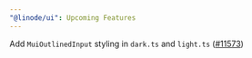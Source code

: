 ```yaml
---
"@linode/ui": Upcoming Features
---
```


Add `MuiOutlinedInput` styling in `dark.ts` and `light.ts` ([#11573](https://github.com/linode/manager/pull/11573))
